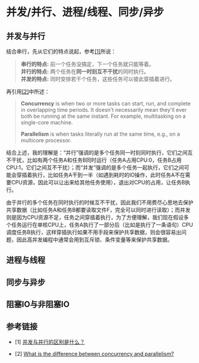 # 并发/并行、进程/线程、同步/异步

## 并发与并行

结合串行，先从它们的特点说起，参考[[1]](#refer_anchor_1)所说：
> **串行的特点:** 前一个任务没搞定，下一个任务就只能等着。<br>
> **并行的特点:** 两个任务在**同一时刻互不干扰**的同时执行。<br>
> **并发的特点:** 同时安排若干个任务，这些任务可以彼此穿插着进行。<br>

再引用[[2]](#refer_anchor_2)中所述：
> **Concurrency** is when two or more tasks can start, run, and complete in overlapping time periods. It doesn't necessarily mean they'll ever both be running at the same instant. For example, multitasking on a single-core machine.
>
> **Parallelism** is when tasks literally run at the same time, e.g., on a multicore processor.

​        结合上述，我的理解是：“并行”强调的是多个任务同一时刻同时执行，它们之间互不干扰，比如有两个任务A和任务B同时运行（任务A占用CPU:0，任务B占用CPU:1，它们之间互不干扰）；而“并发”强调的是多个任务一起执行，它们之间可能会穿插着执行，比如任务A干到一半（如遇到耗时的IO操作，此时任务A不在需要CPU资源，因此可以让出来给其他任务使用），退出对CPU的占用，让任务B执行。

​		由于并行的多个任务在同时执行的时候互不干扰，因此我们不用费尽心思地去保护共享数据（比如任务A和任务B都要读取文件F，完全可以同时进行读取）；而并发则是因为CPU资源不足，任务之间穿插着执行，为了方便理解，我们现在假设多个任务运行在单核CPU上，任务A执行了一部分后（比如是执行了一条语句）CPU调度任务B执行，这样穿插执行如果不用手段来保护共享数据，则会很容易出问题，因此高并发编程中通常会用到互斥锁、条件变量等来保护共享数据。



## 进程与线程



## 同步与异步



## 阻塞IO与非阻塞IO



## 参考链接

<div id="refer_anchor_1"></div>

- [1] [并发与并行的区别是什么？](https://www.zhihu.com/question/33515481/answer/1559913485)

<div id="refer_anchor_2"></div>

- [2] [What is the difference between concurrency and parallelism?](https://stackoverflow.com/questions/1050222/what-is-the-difference-between-concurrency-and-parallelism)

